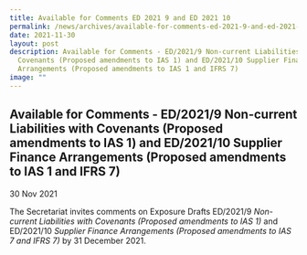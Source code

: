 ```yaml
---
title: Available for Comments ED 2021 9 and ED 2021 10
permalink: /news/archives/available-for-comments-ed-2021-9-and-ed-2021-10/
date: 2021-11-30
layout: post
description: Available for Comments - ED/2021/9 Non-current Liabilities with
  Covenants (Proposed amendments to IAS 1) and ED/2021/10 Supplier Finance
  Arrangements (Proposed amendments to IAS 1 and IFRS 7)
image: ""
---
```

Available for Comments - ED/2021/9 Non-current Liabilities with Covenants (Proposed amendments to IAS 1) and ED/2021/10 Supplier Finance Arrangements (Proposed amendments to IAS 1 and IFRS 7)
-----------------------------------------------------------------------------------------------------------------------------------------------------------------------------------------------

30 Nov 2021

The Secretariat invites comments on Exposure Drafts ED/2021/9 _Non-current Liabilities with Covenants (Proposed amendments to IAS 1)_ and ED/2021/10 _Supplier Finance Arrangements (Proposed amendments to IAS 7 and IFRS 7)_ by 31 December 2021.